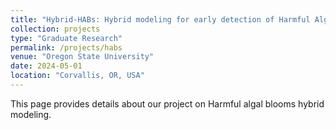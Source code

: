 ```yaml
---
title: "Hybrid-HABs: Hybrid modeling for early detection of Harmful Algal Blooms"
collection: projects
type: "Graduate Research"
permalink: /projects/habs
venue: "Oregon State University"
date: 2024-05-01
location: "Corvallis, OR, USA"
---
```


This page provides details about our project on Harmful algal blooms hybrid modeling.

<!-- Heading 1
======

Heading 2
======

Heading 3
====== -->